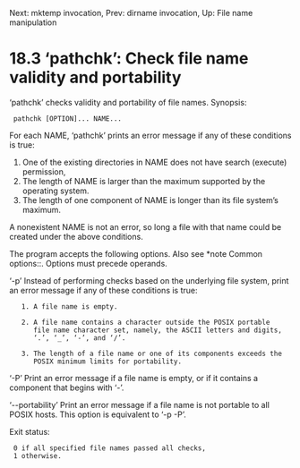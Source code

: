 Next: mktemp invocation,  Prev: dirname invocation,  Up: File name manipulation

18.3 ‘pathchk’: Check file name validity and portability
========================================================

‘pathchk’ checks validity and portability of file names.  Synopsis:

     pathchk [OPTION]... NAME...

   For each NAME, ‘pathchk’ prints an error message if any of these
conditions is true:

  1. One of the existing directories in NAME does not have search
     (execute) permission,
  2. The length of NAME is larger than the maximum supported by the
     operating system.
  3. The length of one component of NAME is longer than its file
     system’s maximum.

   A nonexistent NAME is not an error, so long a file with that name
could be created under the above conditions.

   The program accepts the following options.  Also see *note Common
options::.  Options must precede operands.

‘-p’
     Instead of performing checks based on the underlying file system,
     print an error message if any of these conditions is true:

       1. A file name is empty.

       2. A file name contains a character outside the POSIX portable
          file name character set, namely, the ASCII letters and digits,
          ‘.’, ‘_’, ‘-’, and ‘/’.

       3. The length of a file name or one of its components exceeds the
          POSIX minimum limits for portability.

‘-P’
     Print an error message if a file name is empty, or if it contains a
     component that begins with ‘-’.

‘--portability’
     Print an error message if a file name is not portable to all POSIX
     hosts.  This option is equivalent to ‘-p -P’.

   Exit status:

     0 if all specified file names passed all checks,
     1 otherwise.

